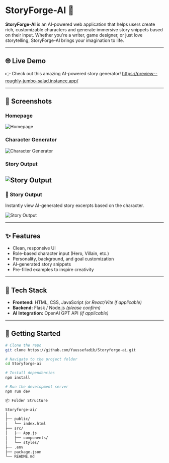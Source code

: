 # StoryForge-AI 🚀

**StoryForge-AI** is an AI-powered web application that helps users create rich, customizable characters and generate immersive story snippets based on their input. Whether you're a writer, game designer, or just love storytelling, StoryForge-AI brings your imagination to life.

---

## 🌐 Live Demo  
👉 Check out this amazing AI-powered story generator! https://preview--roughly-jumbo-salad.instance.app/

---

## 📸 Screenshots

### Homepage  
![Homepage](./screenshots/homepage.png)

### Character Generator  
![Character Generator](./screenshots/character-generator.png)

### Story Output  
![Story Output](./screenshots/story-output.png)
---

### 🔹 Story Output  
Instantly view AI-generated story excerpts based on the character.

![Story Output](./screenshots/story-output.png)

---

## ✨ Features

- Clean, responsive UI
- Role-based character input (Hero, Villain, etc.)
- Personality, background, and goal customization
- AI-generated story snippets
- Pre-filled examples to inspire creativity

---

## 🧠 Tech Stack

- **Frontend:** HTML, CSS, JavaScript *(or React/Vite if applicable)*
- **Backend:** Flask / Node.js *(please confirm)*
- **AI Integration:** OpenAI GPT API *(if applicable)*

---

## 🚀 Getting Started

```bash
# Clone the repo
git clone https://github.com/Yuussefadib/Storyforge-ai.git

# Navigate to the project folder
cd Storyforge-ai

# Install dependencies
npm install

# Run the development server
npm run dev

📦 Folder Structure

Storyforge-ai/
│
├── public/
│   └── index.html
├── src/
│   ├── App.js
│   ├── components/
│   └── styles/
├── .env
├── package.json
└── README.md


